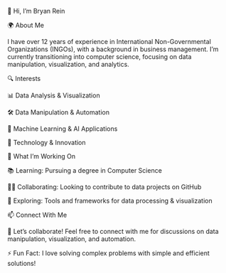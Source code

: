 👋 Hi, I’m Bryan Rein

🌍 About Me

I have over 12 years of experience in International Non-Governmental Organizations (INGOs), with a background in business management. I’m currently transitioning into computer science, focusing on data manipulation, visualization, and analytics.


🔍 Interests

📊 Data Analysis & Visualization

🛠️ Data Manipulation & Automation

🤖 Machine Learning & AI Applications

📡 Technology & Innovation

🚀 What I’m Working On

📚 Learning: Pursuing a degree in Computer Science

👨‍💻 Collaborating: Looking to contribute to data projects on GitHub

🔬 Exploring: Tools and frameworks for data processing & visualization

📫 Connect With Me

💬 Let’s collaborate! Feel free to connect with me for discussions on data manipulation, visualization, and automation.

⚡ Fun Fact: I love solving complex problems with simple and efficient solutions!

